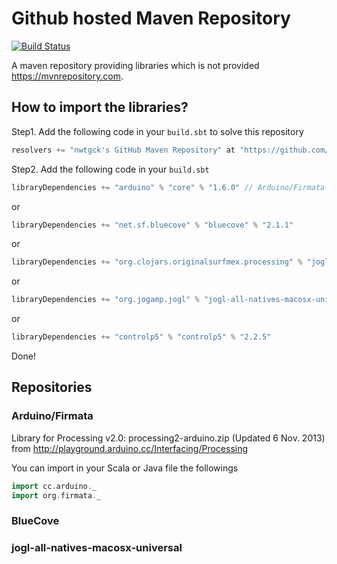 # Github hosted Maven Repository
[![Build Status](https://travis-ci.org/nwtgck/maven.svg?branch=master)](https://travis-ci.org/nwtgck/maven)

A maven repository providing libraries which is not provided https://mvnrepository.com.

## How to import the libraries?

Step1. Add the following code in your `build.sbt` to solve this repository

```scala
resolvers += "nwtgck's GitHub Maven Repository" at "https://github.com/nwtgck/maven/raw/master"
```

Step2. Add the following code in your `build.sbt`

```scala
libraryDependencies += "arduino" % "core" % "1.6.0" // Arduino/Firmata
```

or

```scala
libraryDependencies += "net.sf.bluecove" % "bluecove" % "2.1.1"
```

or

```scala
libraryDependencies += "org.clojars.originalsurfmex.processing" % "jogl-all-natives-macosx-universal" % "2.1"
```

or

```scala
libraryDependencies += "org.jogamp.jogl" % "jogl-all-natives-macosx-universal" % "2.3.2"
```

or

```scala
libraryDependencies += "controlp5" % "controlp5" % "2.2.5"
```

Done!

## Repositories

###  Arduino/Firmata

Library for Processing v2.0: processing2-arduino.zip (Updated 6 Nov. 2013)
from http://playground.arduino.cc/Interfacing/Processing

You can import in your Scala or Java file the followings

```scala
import cc.arduino._
import org.firmata._
```

### BlueCove

### jogl-all-natives-macosx-universal
